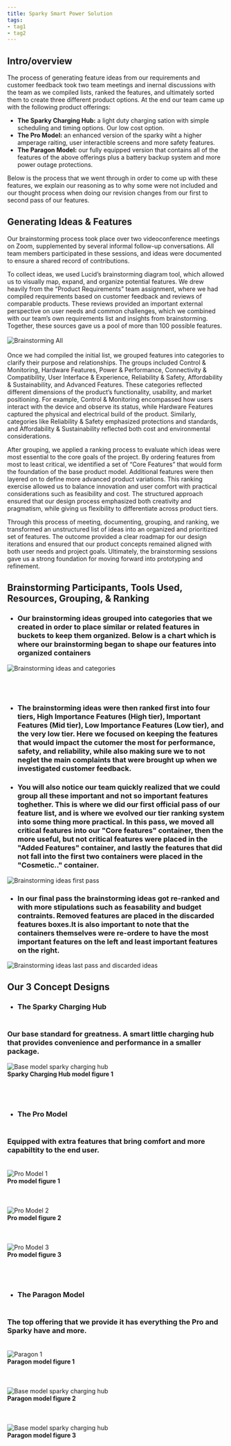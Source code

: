 ```yaml
---
title: Sparky Smart Power Solution
tags:
- tag1
- tag2
---
```


## Intro/overview<br>

The process of generating feature ideas from our requirements and customer feedback took two team meetings and inernal discussions with the team as we compiled lists, ranked the features, and ultimately sorted them to create three different product options. At the end our team came up with the following product offerings:

- **The Sparky Charging Hub:** a light duty charging sation with simple scheduling and timing options. Our low cost option.
- **The Pro Model:** an enhanced version of the sparky wiht a higher amperage raiting, user interactible screens and more safety features.
- **The Paragon Model:**  our fully equipped version that contains all of the features of the above offerings plus a battery backup system and more power outage protections.

Below is the process that we went through in order to come up with these features, we explain our reasoning as to why some were not included and our thought process when doing our revision changes from our first to second pass of our features.<br>


## Generating Ideas & Features<br>

Our brainstorming process took place over two videoconference meetings on Zoom, supplemented by several informal follow-up conversations. All team members participated in these sessions, and ideas were documented to ensure a shared record of contributions.

To collect ideas, we used Lucid’s brainstorming diagram tool, which allowed us to visually map, expand, and organize potential features. We drew heavily from the “Product Requirements” team assignment, where we had compiled requirements based on customer feedback and reviews of comparable products. These reviews provided an important external perspective on user needs and common challenges, which we combined with our team’s own requirements list and insights from brainstorming. Together, these sources gave us a pool of more than 100 possible features.<br><br>
![Brainstorming All](Brainstormingwhole.jpeg)<br><br>
Once we had compiled the initial list, we grouped features into categories to clarify their purpose and relationships. The groups included Control & Monitoring, Hardware Features, Power & Performance, Connectivity & Compatibility, User Interface & Experience, Reliability & Safety, Affordability & Sustainability, and Advanced Features. These categories reflected different dimensions of the product’s functionality, usability, and market positioning. For example, Control & Monitoring encompassed how users interact with the device and observe its status, while Hardware Features captured the physical and electrical build of the product. Similarly, categories like Reliability & Safety emphasized protections and standards, and Affordability & Sustainability reflected both cost and environmental considerations.<br>

After grouping, we applied a ranking process to evaluate which ideas were most essential to the core goals of the project. By ordering features from most to least critical, we identified a set of “Core Features” that would form the foundation of the base product model. Additional features were then layered on to define more advanced product variations. This ranking exercise allowed us to balance innovation and user comfort with practical considerations such as feasibility and cost. The structured approach ensured that our design process emphasized both creativity and pragmatism, while giving us flexibility to differentiate across product tiers.<br>

Through this process of meeting, documenting, grouping, and ranking, we transformed an unstructured list of ideas into an organized and prioritized set of features. The outcome provided a clear roadmap for our design iterations and ensured that our product concepts remained aligned with both user needs and project goals. Ultimately, the brainstorming sessions gave us a strong foundation for moving forward into prototyping and refinement.<br>


## Brainstorming Participants, Tools Used, Resources, Grouping, & Ranking<br>

- ### Our brainstorming ideas grouped into categories that we created in order to place similar or related features in buckets to keep them organized. Below is a chart which is where our brainstorming began to shape our features into organized containers<br>
![Brainstorming ideas and categories](Brainstorming1.jpeg)<br><br><br><br>

- ### The brainstorming ideas were then ranked first into four tiers, High Importance Features (High tier), Important Features (Mid tier), Low Importance Features (Low tier), and the very low tier. Here we focused on keeping the features that would impact the cutomer the most for performance, safety, and reliability, while also making sure we to not neglet the main complaints that were brought up when we investigated customer feedback.<br>

- ### You will also notice our team quickly realized that we could group all these important and not so important features toghether. This is where we did our first official pass of our feature list, and is where we evolved our tier ranking system into some thing more practical. In this pass, we moved all critical features into our "Core features" container, then the more useful, but not critical features were placed in the "Added Features" container, and lastly the features that did not fall into the first two containers were placed in the "Cosmetic.." container.<br>
![Brainstorming ideas first pass](Brainstorming2.jpeg)<br>

- ### In our final pass the brainstorming ideas got re-ranked and with more stipulations such as feasability and budget contraints. Removed features are placed in the discarded features boxes.It is also important to note that the containers themselves were re-ordere to have the most important features on the left and least important features on the right.<br>
![Brainstorming ideas last pass and discarded ideas](Brainstorming3.jpeg)<br>
## Our 3 Concept Designs<br>

- ### The Sparky Charging Hub<br><br>
### Our base standard for greatness. A smart little charging hub that provides convenience and performance in a smaller package.<br>

![Base model sparky charging hub](basemodelsparky.png)<br>**Sparky Charging Hub model figure 1**<br> <br><br><br>

- ### The Pro Model<br><br>
### Equipped with extra features that bring comfort and more capabiltity to the end user.<br><br>
![Pro Model 1](pro1.png)<br>**Pro model figure 1**<br> <br><br><br>
![Pro Model 2](pro2.png)<br>**Pro model figure 2**<br> <br><br><br>
![Pro Model 3](pro3.png)<br>**Pro model figure 3**<br> <br><br><br>
- ### The Paragon Model<br><br>
### The top offering that we provide it has everything the Pro and Sparky have and more.<br><br>
![Paragon 1](paragon1.png)<br>**Paragon model figure 1**<br> <br><br><br>
![Base model sparky charging hub](paragon2.png)<br>**Paragon model figure 2**<br> <br><br><br>
![Base model sparky charging hub](paragon3.png)<br>**Paragon model figure 3**<br> <br><br><br>

